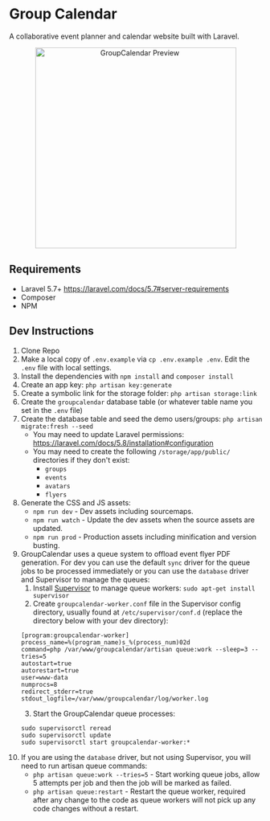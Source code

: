 # Group Calendar
A collaborative event planner and calendar website built with Laravel.

<p align="center"><a href="https://joshrosenhanst.com/groupcalendar/"><img src="https://joshrosenhanst.com/assets/img/groupcalendar/banner.png" width="400" alt="GroupCalendar Preview"></a></p>

## Requirements
- Laravel 5.7+ https://laravel.com/docs/5.7#server-requirements
- Composer
- NPM

## Dev Instructions
1. Clone Repo
2. Make a local copy of `.env.example` via `cp .env.example .env`. Edit the `.env` file with local settings.
3. Install the dependencies with `npm install` and `composer install`
4. Create an app key: `php artisan key:generate`
5. Create a symbolic link for the storage folder: `php artisan storage:link`
6. Create the `groupcalendar` database table (or whatever table name you set in the `.env` file)
7. Create the database table and seed the demo users/groups: `php artisan migrate:fresh --seed`
    - You may need to update Laravel permissions: https://laravel.com/docs/5.8/installation#configuration
    - You may need to create the following `/storage/app/public/` directories if they don't exist: 
        - `groups`
        - `events`
        - `avatars`
        - `flyers`
8. Generate the CSS and JS assets:
    - `npm run dev` - Dev assets including sourcemaps.
    - `npm run watch` - Update the dev assets when the source assets are updated.
    - `npm run prod` - Production assets including minification and version busting.
9. GroupCalendar uses a queue system to offload event flyer PDF generation. For dev you can use the default `sync` driver for the queue jobs to be processed immediately or you can use the `database` driver and Supervisor to manage the queues:
    1. Install [Supervisor](https://github.com/Supervisor/supervisor) to manage queue workers: `sudo apt-get install supervisor`
    2. Create `groupcalendar-worker.conf` file in the Supervisor config directory, usually found at `/etc/supervisor/conf.d` (replace the directory below with your dev directory): 
      ```
      [program:groupcalendar-worker]
      process_name=%(program_name)s_%(process_num)02d
      command=php /var/www/groupcalendar/artisan queue:work --sleep=3 --tries=5
      autostart=true
      autorestart=true
      user=www-data
      numprocs=8
      redirect_stderr=true
      stdout_logfile=/var/www/groupcalendar/log/worker.log
      ```
    3. Start the GroupCalendar queue processes:
      ```
      sudo supervisorctl reread
      sudo supervisorctl update
      sudo supervisorctl start groupcalendar-worker:*
      ```
10. If you are using the `database` driver, but not using Supervisor, you will need to run artisan queue commands:
    - `php artisan queue:work --tries=5` - Start working queue jobs, allow 5 attempts per job and then the job will be marked as failed.
    - `php artisan queue:restart` - Restart the queue worker, required after any change to the code as queue workers will not pick up any code changes without a restart.